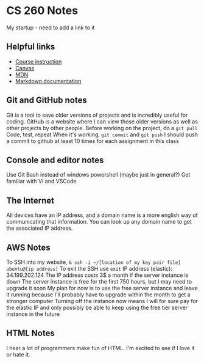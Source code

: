 # CS 260 Notes

My startup - need to add a link to it

## Helpful links

- [Course instruction](https://github.com/webprogramming260)
- [Canvas](https://byu.instructure.com)
- [MDN](https://developer.mozilla.org)
- [Markdown documentation](https://docs.github.com/en/get-started/writing-on-github/getting-started-with-writing-and-formatting-on-github/basic-writing-and-formatting-syntax)

## Git and GitHub notes

Git is a tool to save older versions of projects and is incredibly useful for coding.
GitHub is a website where I can view those older versions as well as other projects by other people.
Before working on the project, do a `git pull`
Code, test, repeat
When it's working, `git commit` and `git push`
I should push a commit to github at least 10 times for each assignment in this class

## Console and editor notes

Use Git Bash instead of windows powershell (maybe just in general?)
Get familiar with VI and VSCode

## The Internet

All devices have an IP address, and a domain name is a more english way of communicating that information. You can look up any domain name to get the associated IP address.

## AWS Notes

To SSH into my website, `& ssh -i ~/[location of my key pair file] ubuntu@[ip address]`
To exit the SSH use `exit`
IP address (elastic): 34.199.202.124
The IP address costs 3$ a month if the server instance is down
The server instance is free for the first 750 hours, but I may need to upgrade it soon
My plan for now is to use the free server instance and leave it running because I'll probably have to upgrade within the month to get a stronger computer
Turning off the instance now means I will for sure pay for the elastic IP and only possibly be able to keep using the free tier server instance in the future

## HTML Notes

I hear a lot of programmers make fun of HTML. I'm excited to see if I love it or hate it.